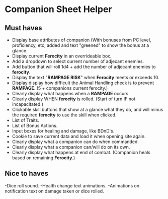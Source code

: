 # Companion Sheet Helper
## Must haves
- Display base attributes of companion (With bonuses from PC level, proficiency, etc, added and text "greened" to show the bonus at a glance.
- Display current **Ferocity** in an overrideable box.
- Add a dropdown to select current number of adjecant enemies.
- Add button that will roll 1d4 + add the number of adjecant enemies to **ferocity**.
- Display the text "**RAMPAGE RISK**" when **Ferocity** meets or exceeds 10.
- Display display how difficult the Animal Handling check is to prevent **RAMPAGE**. (5 + companions current ferocity.)
- Clearly display what happens when a **RAMPAGE** occurs.
- Clearly display WHEN **ferocity** is rolled. (Start of turn IF not incapacitated.)
- Clickable skill buttons that show at a glance what they do, and will minus the required **ferocity** to use the skill when clicked.
- List of Traits.
- List of Bonus Actions.
- Input boxes for healing and damage, like BDnD's.
- Cookie to save current data and load it when opening site again.
- Clearly display what a companion can do when commanded.
- Clearly display what a companion can/will do on its own.
- Clearly display what happens at end of combat. (Companion heals based on remaining **Ferocity**.)



## Nice to haves
-Dice roll sound.
-Health change text animations.
-Animations on notification text on damage taken or dice rolled.
